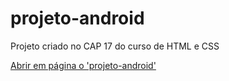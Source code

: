 # projeto-android
Projeto criado no CAP 17 do curso de HTML e CSS

<a href="https://felipeheidmann.github.io/projeto-android/">Abrir em página o 'projeto-android'</a> 
